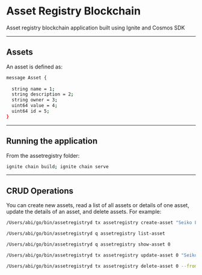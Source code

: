 # Asset Registry Blockchain
Asset registry blockchain application built using Ignite and Cosmos SDK

---

## Assets
An asset is defined as:
```bash
message Asset {
  
  string name = 1; 
  string description = 2; 
  string owner = 3; 
  uint64 value = 4; 
  uint64 id = 5; 
}
```

---
## Running the application
From the assetregistry folder:
```bash
ignite chain build; ignite chain serve
```

---
## CRUD Operations
You can create new assets, read a list of all assets or details of one asset, update the details of an asset, and delete assets. For example:
```bash
/Users/abi/go/bin/assetregistryd tx assetregistry create-asset "Seiko Lucent" "Seiko dress watch" alice 100 --from alice --chain-id assetregistry

/Users/abi/go/bin/assetregistryd q assetregistry list-asset

/Users/abi/go/bin/assetregistryd q assetregistry show-asset 0

/Users/abi/go/bin/assetregistryd tx assetregistry update-asset 0 "Seiko 5" "Seiko 5 SNZG15 field watch, purchased in Singapore" alice 120 --from alice --chain-id assetregistry

/Users/abi/go/bin/assetregistryd tx assetregistry delete-asset 0 --from alice --chain-id asset
```
